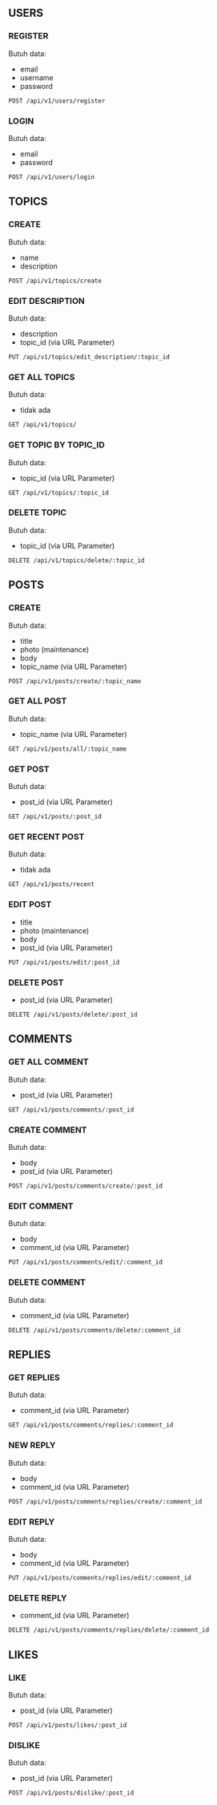 ## USERS
### REGISTER
Butuh data:
- email
- username
- password
```
POST /api/v1/users/register
```
### LOGIN
Butuh data:
- email
- password
```
POST /api/v1/users/login
```
## TOPICS 
### CREATE <JWT>
Butuh data:
- name
- description
```
POST /api/v1/topics/create
```
### EDIT DESCRIPTION <JWT>
Butuh data:
- description
- topic_id (via URL Parameter)
```
PUT /api/v1/topics/edit_description/:topic_id
```
### GET ALL TOPICS
Butuh data:
- tidak ada
```
GET /api/v1/topics/
```
### GET TOPIC BY TOPIC_ID
Butuh data:
- topic_id (via URL Parameter)
```
GET /api/v1/topics/:topic_id
```
### DELETE TOPIC <JWT>
Butuh data:
- topic_id (via URL Parameter)
```
DELETE /api/v1/topics/delete/:topic_id
```
## POSTS
### CREATE <JWT>
Butuh data:
- title
- photo (maintenance)
- body
- topic_name (via URL Parameter)
```
POST /api/v1/posts/create/:topic_name
```
### GET ALL POST
Butuh data:
- topic_name (via URL Parameter)
```
GET /api/v1/posts/all/:topic_name
```
### GET POST
Butuh data:
- post_id (via URL Parameter)
```
GET /api/v1/posts/:post_id
```
### GET RECENT POST
Butuh data:
- tidak ada
```
GET /api/v1/posts/recent
```
### EDIT POST <JWT>
- title
- photo (maintenance)
- body
- post_id (via URL Parameter)
```
PUT /api/v1/posts/edit/:post_id
```
### DELETE POST <JWT>
- post_id (via URL Parameter)
```
DELETE /api/v1/posts/delete/:post_id
```
## COMMENTS
### GET ALL COMMENT
Butuh data:
- post_id (via URL Parameter)
```
GET /api/v1/posts/comments/:post_id
```
### CREATE COMMENT <JWT>
Butuh data:
- body
- post_id (via URL Parameter)
```
POST /api/v1/posts/comments/create/:post_id
```
### EDIT COMMENT <JWT>
Butuh data:
- body
- comment_id (via URL Parameter)
```
PUT /api/v1/posts/comments/edit/:comment_id
```
### DELETE COMMENT <JWT>
Butuh data:
- comment_id (via URL Parameter)
```
DELETE /api/v1/posts/comments/delete/:comment_id
```
## REPLIES
### GET REPLIES
Butuh data:
- comment_id (via URL Parameter)
```
GET /api/v1/posts/comments/replies/:comment_id
```
### NEW REPLY <JWT>
Butuh data:
- body
- comment_id (via URL Parameter)
```
POST /api/v1/posts/comments/replies/create/:comment_id
```
### EDIT REPLY <JWT>
Butuh data:
- body
- comment_id (via URL Parameter)
```
PUT /api/v1/posts/comments/replies/edit/:comment_id
```
### DELETE REPLY <JWT>
- comment_id (via URL Parameter)
```
DELETE /api/v1/posts/comments/replies/delete/:comment_id
```
## LIKES
### LIKE <JWT>
Butuh data:
- post_id (via URL Parameter)
```
POST /api/v1/posts/likes/:post_id
```
### DISLIKE <JWT>
Butuh data:
- post_id (via URL Parameter)
```
POST /api/v1/posts/dislike/:post_id
```
